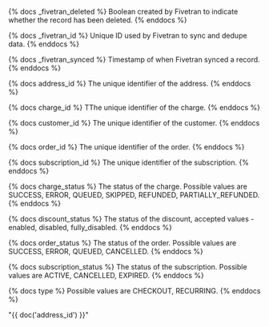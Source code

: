 {% docs _fivetran_deleted %}
Boolean created by Fivetran to indicate whether the record has been deleted.
{% enddocs %}

{% docs _fivetran_id %}
Unique ID used by Fivetran to sync and dedupe data.
{% enddocs %}

{% docs _fivetran_synced %}
Timestamp of when Fivetran synced a record.
{% enddocs %}

{% docs address_id %}
The unique identifier of the address.
{% enddocs %}

{% docs charge_id %}
TThe unique identifier of the charge.
{% enddocs %}

{% docs customer_id %}
The unique identifier of the customer.
{% enddocs %}

{% docs order_id %}
The unique identifier of the order.
{% enddocs %}

{% docs subscription_id %}
The unique identifier of the subscription.
{% enddocs %}

{% docs charge_status %}
The status of the charge. Possible values are SUCCESS, ERROR, QUEUED, SKIPPED, REFUNDED, PARTIALLY_REFUNDED.
{% enddocs %}

{% docs discount_status %}
The status of the discount, accepted values - enabled, disabled, fully_disabled.
{% enddocs %}

{% docs order_status %}
The status of the order. Possible values are SUCCESS, ERROR, QUEUED, CANCELLED.
{% enddocs %}

{% docs subscription_status %}
The status of the subscription. Possible values are ACTIVE, CANCELLED, EXPIRED.
{% enddocs %}

{% docs type %}
Possible values are CHECKOUT, RECURRING.
{% enddocs %}

 "{{ doc('address_id') }}" 